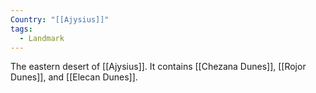 ```yaml
---
Country: "[[Ajysius]]"
tags:
  - Landmark
---
```

The eastern desert of [[Ajysius]]. It contains [[Chezana Dunes]], [[Rojor Dunes]], and [[Elecan Dunes]].